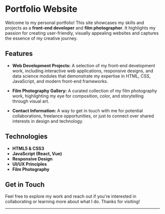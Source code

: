 

# Portfolio Website

Welcome to my personal portfolio! This site showcases my skills and projects as a **front-end developer** and **film photographer**. It highlights my passion for creating user-friendly, visually appealing websites and captures the essence of my creative journey.

## Features

- **Web Development Projects:** A selection of my front-end development work, including interactive web applications, responsive designs, and data science modules that demonstrate my expertise in HTML, CSS, JavaScript, and modern front-end frameworks.
  
- **Film Photography Gallery:** A curated collection of my film photography work, highlighting my eye for composition, color, and storytelling through visual art.

- **Contact Information:** A way to get in touch with me for potential collaborations, freelance opportunities, or just to connect over shared interests in design and technology.

## Technologies

- **HTML5 & CSS3**
- **JavaScript (React, Vue)**
- **Responsive Design**
- **UI/UX Principles**
- **Film Photography**

## Get in Touch

Feel free to explore my work and reach out if you're interested in collaborating or learning more about what I do. Thanks for visiting!

----

